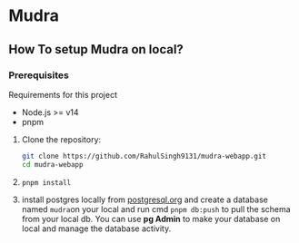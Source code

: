 # Mudra

## How To setup Mudra on local?

### Prerequisites

Requirements for this project

- Node.js >= v14
- pnpm

1. Clone the repository:

   ```sh
   git clone https://github.com/RahulSingh9131/mudra-webapp.git
   cd mudra-webapp
   ```

2. ```
   pnpm install
   ```

3. install postgres locally from [postgresql.org](https://www.postgresql.org/download/) and create a database named `mudra`on your local and run cmd `pnpm db:push` to pull the schema from your local db. You can use **pg Admin** to make your database on local and manage the database activity.
